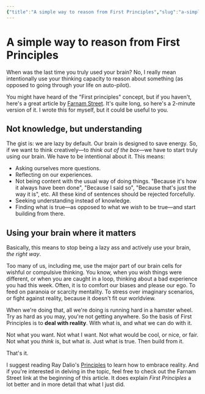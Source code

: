 ```yaml
---
{"title":"A simple way to reason from First Principles","slug":"a-simple-way-to-reason-from-first-principles","created":"2022-10-21T07:28:32.000Z","updated":"2025-04-18T15:53:21.307+02:00","dg-publish":true,"dg-list-home":true,"project":["[[noobthink.com]]"],"tags":["article"],"permalink":"/notes/a-simple-way-to-reason-from-first-principles/","dgPassFrontmatter":true}
---
```


# A simple way to reason from First Principles
When was the last time you truly used your brain?
No, I really mean intentionally use your thinking capacity to reason about something (as opposed to going through your life on auto-pilot).

You might have heard of the "First principles" concept, but if you haven't, here's a great article by [Farnam Street](https://fs.blog/2018/04/first-principles/). It's quite long, so here's a 2-minute version of it. I wrote this for myself, but it could be useful to you.

## Not knowledge, but understanding

The gist is: we are lazy by default. Our brain is designed to save energy. So, if we want to think creatively—to _think out of the box_—we have to start truly using our brain. We have to be intentional about it. This means:

- Asking ourselves more questions.
- Reflecting on our experiences.
- Not being content with the usual way of doing things. "Because it's how it always have been done", "Because I said so", "Because that's just the way it is", etc. All these kind of sentences should be rejected forcefully.
- Seeking understanding instead of knowledge.
- Finding what is true—as opposed to what we _wish_ to be true—and start building from there.

## Using your brain where it matters

Basically, this means to stop being a lazy ass and actively use your brain, _the right way_.

Too many of us, including me, use the major part of our brain cells for wishful or compulsive thinking. You know, when you wish things were different, or when you are caught in a loop, thinking about a bad experience you had this week. Often, it is to comfort our biases and please our ego. To feed on paranoia or scarcity mentality. To stress over imaginary scenarios, or fight against reality, because it doesn't fit our worldview.

When we're doing that, all we're doing is running hard in a hamster wheel. Try as hard as you may, you're not getting anywhere. So the basis of First Principles is to **deal with reality**. With what is, and what we can do with it.

Not what you want. Not what I want. Not what would be cool, or nice, or fair. Not what you _think_ is, but what _is_. Just what is true.
Then build from it.

That's it.

I suggest reading Ray Dalio's [Principles](https://amzn.to/3scBXkO) to learn how to embrace reality. And if you're interested in delving in the topic, feel free to check out the Farnam Street link at the beginning of this article. It does explain _First Principles_ a lot better and in more detail that what I just did.
